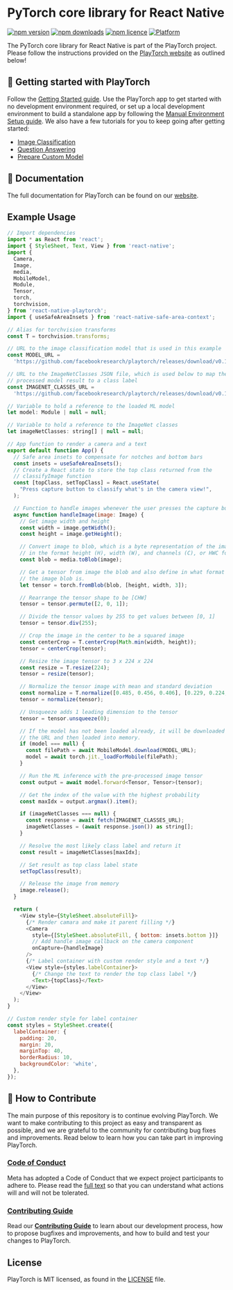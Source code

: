 # PyTorch core library for React Native

[![npm version](http://img.shields.io/npm/v/react-native-playtorch.svg?style=flat-square)](https://npmjs.org/package/react-native-playtorch "View this project on npm")
[![npm downloads](http://img.shields.io/npm/dm/react-native-playtorch.svg?style=flat-square)](https://npmjs.org/package/react-native-playtorch "View this project on npm")
[![npm licence](http://img.shields.io/npm/l/react-native-playtorch.svg?style=flat-square)](https://npmjs.org/package/react-native-playtorch "View this project on npm")
[![Platform](https://img.shields.io/badge/platform-ios%20%7C%20android-989898.svg?style=flat-square)](https://npmjs.org/package/react-native-playtorch "View this project on npm")

The PyTorch core library for React Native is part of the PlayTorch project. Please follow the instructions provided on the [PlayTorch website](https://playtorch.dev/) as outlined below!

## 🎉 Getting started with PlayTorch
Follow the [Getting Started guide](https://playtorch.dev/docs/tutorials/get-started/). Use the PlayTorch app to get started with no development environment required, or set up a local development environment to build a standalone app by following the [Manual Environment Setup guide](https://playtorch.dev/docs/tutorials/get-started-manually/). We also have a few tutorials for you to keep going after getting started:

* [Image Classification](https://playtorch.dev/docs/tutorials/snacks/image-classification/)
* [Question Answering](https://playtorch.dev/docs/tutorials/snacks/nlp-qa/)
* [Prepare Custom Model](https://playtorch.dev/docs/tutorials/prepare-custom-model/)

## 📖 Documentation

The full documentation for PlayTorch can be found on our [website](https://playtorch.dev/).

## Example Usage

```javascript
// Import dependencies
import * as React from 'react';
import { StyleSheet, Text, View } from 'react-native';
import {
  Camera,
  Image,
  media,
  MobileModel,
  Module,
  Tensor,
  torch,
  torchvision,
} from 'react-native-playtorch';
import { useSafeAreaInsets } from 'react-native-safe-area-context';

// Alias for torchvision transforms
const T = torchvision.transforms;

// URL to the image classification model that is used in this example
const MODEL_URL =
  'https://github.com/facebookresearch/playtorch/releases/download/v0.1.0/mobilenet_v3_small.ptl';

// URL to the ImageNetClasses JSON file, which is used below to map the
// processed model result to a class label
const IMAGENET_CLASSES_URL =
  'https://github.com/facebookresearch/playtorch/releases/download/v0.1.0/ImageNetClasses.json';

// Variable to hold a reference to the loaded ML model
let model: Module | null = null;

// Variable to hold a reference to the ImageNet classes
let imageNetClasses: string[] | null = null;

// App function to render a camera and a text
export default function App() {
  // Safe area insets to compensate for notches and bottom bars
  const insets = useSafeAreaInsets();
  // Create a React state to store the top class returned from the
  // classifyImage function
  const [topClass, setTopClass] = React.useState(
    "Press capture button to classify what's in the camera view!",
  );

  // Function to handle images whenever the user presses the capture button
  async function handleImage(image: Image) {
    // Get image width and height
    const width = image.getWidth();
    const height = image.getHeight();

    // Convert image to blob, which is a byte representation of the image
    // in the format height (H), width (W), and channels (C), or HWC for short
    const blob = media.toBlob(image);

    // Get a tensor from image the blob and also define in what format
    // the image blob is.
    let tensor = torch.fromBlob(blob, [height, width, 3]);

    // Rearrange the tensor shape to be [CHW]
    tensor = tensor.permute([2, 0, 1]);

    // Divide the tensor values by 255 to get values between [0, 1]
    tensor = tensor.div(255);

    // Crop the image in the center to be a squared image
    const centerCrop = T.centerCrop(Math.min(width, height));
    tensor = centerCrop(tensor);

    // Resize the image tensor to 3 x 224 x 224
    const resize = T.resize(224);
    tensor = resize(tensor);

    // Normalize the tensor image with mean and standard deviation
    const normalize = T.normalize([0.485, 0.456, 0.406], [0.229, 0.224, 0.225]);
    tensor = normalize(tensor);

    // Unsqueeze adds 1 leading dimension to the tensor
    tensor = tensor.unsqueeze(0);

    // If the model has not been loaded already, it will be downloaded from
    // the URL and then loaded into memory.
    if (model === null) {
      const filePath = await MobileModel.download(MODEL_URL);
      model = await torch.jit._loadForMobile(filePath);
    }

    // Run the ML inference with the pre-processed image tensor
    const output = await model.forward<Tensor, Tensor>(tensor);

    // Get the index of the value with the highest probability
    const maxIdx = output.argmax().item();

    if (imageNetClasses === null) {
      const response = await fetch(IMAGENET_CLASSES_URL);
      imageNetClasses = (await response.json()) as string[];
    }

    // Resolve the most likely class label and return it
    const result = imageNetClasses[maxIdx];

    // Set result as top class label state
    setTopClass(result);

    // Release the image from memory
    image.release();
  }

  return (
    <View style={StyleSheet.absoluteFill}>
      {/* Render camara and make it parent filling */}
      <Camera
        style={[StyleSheet.absoluteFill, { bottom: insets.bottom }]}
        // Add handle image callback on the camera component
        onCapture={handleImage}
      />
      {/* Label container with custom render style and a text */}
      <View style={styles.labelContainer}>
        {/* Change the text to render the top class label */}
        <Text>{topClass}</Text>
      </View>
    </View>
  );
}

// Custom render style for label container
const styles = StyleSheet.create({
  labelContainer: {
    padding: 20,
    margin: 20,
    marginTop: 40,
    borderRadius: 10,
    backgroundColor: 'white',
  },
});
```

## 👏 How to Contribute
The main purpose of this repository is to continue evolving PlayTorch. We want to make contributing to this project as easy and transparent as possible, and we are grateful to the community for contributing bug fixes and improvements. Read below to learn how you can take part in improving PlayTorch.

### [Code of Conduct][code]
Meta has adopted a Code of Conduct that we expect project participants to adhere to.
Please read the [full text][code] so that you can understand what actions will and will not be tolerated.

[code]: https://opensource.fb.com/code-of-conduct/

### [Contributing Guide][contribute]
Read our [**Contributing Guide**][contribute] to learn about our development process, how to propose bugfixes and improvements, and how to build and test your changes to PlayTorch.

[contribute]: CONTRIBUTING.md

## License
PlayTorch is MIT licensed, as found in the [LICENSE][license] file.

[license]: LICENSE.md
